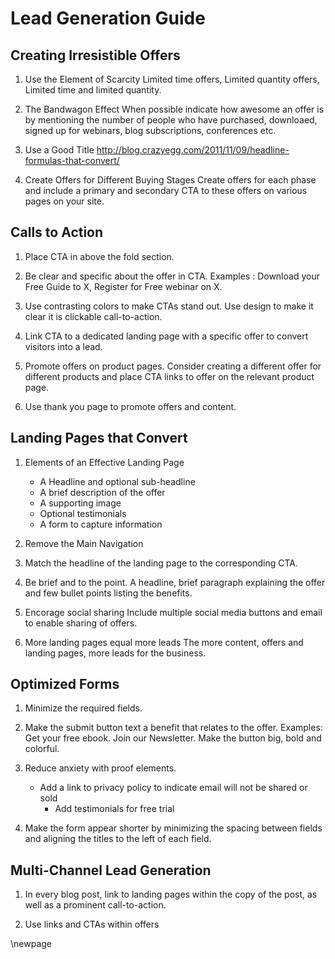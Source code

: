 # Lead Generation Guide #
## Creating Irresistible Offers ##

1. Use the Element of Scarcity
	 Limited time offers, Limited quantity offers, Limited time and limited quantity.

2. The Bandwagon Effect
	 When possible indicate how awesome an offer is by mentioning the number of people who have purchased, downloaed, signed up for webinars, blog subscriptions, conferences etc.

3. Use a Good Title
	 http://blog.crazyegg.com/2011/11/09/headline-formulas-that-convert/
	 
4. Create Offers for Different Buying Stages
	 Create offers for each phase and include a primary and secondary CTA to these offers on various pages on your site.
	 
## Calls to Action ##

1. Place CTA in above the fold section.

2. Be clear and specific about the offer in CTA. 
   Examples : Download your Free Guide to X, Register for Free webinar on X.

3. Use contrasting colors to make CTAs stand out. 
	 Use design to make it clear it is clickable call-to-action.
	 
4. Link CTA to a dedicated landing page with a specific offer to convert visitors into a lead.

5. Promote offers on product pages.
	 Consider creating a different offer for different products and place CTA links to offer on the relevant product page.

6. Use thank you page to promote offers and content.

## Landing Pages that Convert ##

1. Elements of an Effective Landing Page
	 - A Headline and optional sub-headline
	 - A brief description of the offer
	 - A supporting image
	 - Optional testimonials
	 - A form to capture information
	 
2. Remove the Main Navigation

3. Match the headline of the landing page to the corresponding CTA.

4. Be brief and to the point. 
	 A headline, brief paragraph explaining the offer and few bullet points listing the benefits.	
	 
5. Encorage social sharing
   Include multiple social media buttons and email to enable sharing of offers. 
   
6. More landing pages equal more leads
   The more content, offers and landing pages, more leads for the business.
 
## Optimized Forms ##

1. Minimize the required fields.

2. Make the submit button text a benefit that relates to the offer. Examples: Get your free ebook.
   Join our Newsletter. Make the button big, bold and colorful.

3. Reduce anxiety with proof elements.
   - Add a link to privacy policy to indicate email will not be shared or sold
	 - Add testimonials for free trial
	 
4. Make the form appear shorter by minimizing the spacing between fields and aligning the titles 
   to the left of each field.

## Multi-Channel Lead Generation ##

1. In every blog post, link to landing pages within the copy of the post, as well as a prominent call-to-action.

2. Use links and CTAs within offers

\newpage
